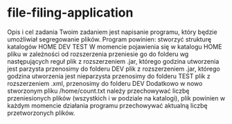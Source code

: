 # file-filing-application
Opis i cel zadania
Twoim zadaniem jest napisanie programu, który będzie umożliwiał segregowanie plików. Program powinien:
stworzyć strukturę katalogów
HOME
DEV
TEST
W momencie pojawienia się w katalogu HOME pliku w zależności od rozszerzenia przeniesie go do folderu wg następujących reguł
plik z rozszerzeniem .jar, którego godzina utworzenia jest parzysta przenosimy do folderu DEV
plik z rozszerzeniem .jar, którego godzina utworzenia jest nieparzysta przenosimy do folderu TEST
plik z rozszerzeniem .xml, przenosimy do folderu DEV
Dodatkowo w nowo stworzonym pliku /home/count.txt należy przechowywać liczbę przeniesionych plików (wszystkich i w podziale na
katalogi), plik powinien w każdym momencie działania programu przechowywać aktualną liczbę przetworzonych plików.
